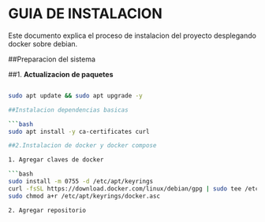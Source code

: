 # GUIA DE INSTALACION 

Este documento explica el proceso de instalacion del proyecto desplegando docker sobre debian.

##Preparacion del sistema

##1. **Actualizacion de paquetes**

```bash 

sudo apt update && sudo apt upgrade -y

##Instalacion dependencias basicas

```bash 
sudo apt install -y ca-certificates curl

##2.Instalacion de docker y docker compose

1. Agregar claves de docker 

```bash 
sudo install -m 0755 -d /etc/apt/keyrings
curl -fsSL https://download.docker.com/linux/debian/gpg | sudo tee /etc/apt/keyrings/docker.asc > /dev/null
sudo chmod a+r /etc/apt/keyrings/docker.asc

2. Agregar repositorio 


